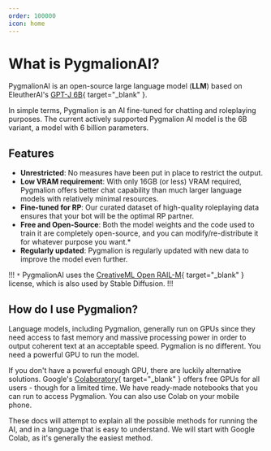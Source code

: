 ```yaml
---
order: 100000
icon: home
---
```

# What is PygmalionAI?

PygmalionAI is an open-source large language model (**LLM**) based on EleutherAI's [GPT-J 6B](https://huggingface.co/EleutherAI/gpt-j-6b){ target="_blank" }. 

In simple terms, Pygmalion is an AI fine-tuned for chatting and roleplaying purposes. The current actively supported Pygmalion AI model is the 6B variant, a model with 6 billion parameters. 

## Features
- **Unrestricted**: No measures have been put in place to restrict the output.
- **Low VRAM requirement**: With only 16GB (or less) VRAM required, Pygmalion offers better chat capability than much larger language models with relatively minimal resources.
- **Fine-tuned for RP**: Our curated dataset of high-quality roleplaying data ensures that your bot will be the optimal RP partner.
- **Free and Open-Source**: Both the model weights and the code used to train it are completely open-source, and you can modify/re-distribute it for whatever purpose you want.*
- **Regularly updated**: Pygmalion is regularly updated with new data to improve the model even further.

!!!
`*` PygmalionAI uses the [CreativeML Open RAIL-M](https://huggingface.co/spaces/CompVis/stable-diffusion-license){ target="_blank" } license, which is also used by Stable Diffusion.
!!!

## How do I use Pygmalion?

Language models, including Pygmalion, generally run on GPUs since they need access to fast memory and massive processing power in order to output coherent text at an acceptable speed. Pygmalion is no different. You need a powerful GPU to run the model. 

If you don't have a powerful enough GPU, there are luckily alternative solutions. Google's [Colaboratory](https://colab.research.google.com){ target="_blank" } offers free GPUs for all users - though for a limited time. We have ready-made notebooks that you can run to access Pygmalion. You can also use Colab on your mobile phone.

These docs will attempt to explain all the possible methods for running the AI, and in a language that is easy to understand. We will start with Google Colab, as it's generally the easiest method.